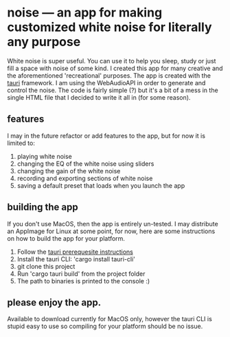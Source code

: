 # noise — an app for making customized white noise for literally any purpose
White noise is super useful. You can use it to help you sleep, study or just fill a space with noise of some kind. 
I created this app for many creative and the aforementioned 'recreational' purposes.
The app is created with the [tauri](https://tauri.app/) framework.
I am using the WebAudioAPI in order to generate and control the noise. The code is fairly simple (?) but it's a bit of a mess in the single HTML file that I decided to write it all in (for some reason). 
## features
I may in the future refactor or add features to the app, but for now it is limited to:
1. playing white noise
2. changing the EQ of the white noise using sliders
3. changing the gain of the white noise
4. recording and exporting sections of white noise
5. saving a default preset that loads when you launch the app
## building the app
If you don't use MacOS, then the app is entirely un-tested. I may distribute an AppImage for Linux at some point, for now, here are some instructions on how to build the app for your platform.
1. Follow the [tauri prerequesite instructions](https://tauri.app/v1/guides/getting-started/prerequisites)
2. Install the tauri CLI: 'cargo install tauri-cli'
3. git clone this project
4. Run 'cargo tauri build' from the project folder
5. The path to binaries is printed to the console :)
## please enjoy the app. 
Available to download currently for MacOS only, however the tauri CLI is stupid easy to use so compiling for your platform should be no issue. 